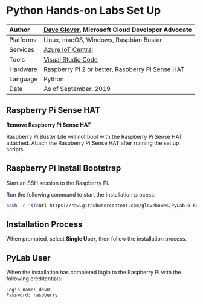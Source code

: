# Python Hands-on Labs Set Up

|Author|[Dave Glover](https://developer.microsoft.com/en-us/advocates/dave-glover?WT.mc_id=pycon-blog-dglover), Microsoft Cloud Developer Advocate |
|:----|:---|
|Platforms | Linux, macOS, Windows, Raspbian Buster|
|Services | [Azure IoT Central](https://docs.microsoft.com/en-us/azure/iot-central/?WT.mc_id=pycon-blog-dglover) |
|Tools| [Visual Studio Code](https://code.visualstudio.com?WT.mc_id=pycon-blog-dglover)|
|Hardware | Raspberry Pi 2 or better, Raspberry Pi [Sense HAT](https://www.raspberrypi.org/products/sense-hat/)
|Language| Python|
|Date|As of September, 2019|

## Raspberry Pi Sense HAT

**Remove Raspberry Pi Sense HAT**

Raspberry Pi Buster Lite will not boot with the Raspberry Pi Sense HAT attached. Attach the Raspberry Pi Sense HAT after running the set up scripts.


## Raspberry Pi Install Bootstrap

Start an SSH session to the Raspberry Pi.

Run the following command to start the installation process.

```bash
bash -c "$(curl https://raw.githubusercontent.com/gloveboxes/PyLab-0-Raspberry-Pi-Set-Up/master/setup.sh)"
```

## Installation Process

When prompted, select **Single User**, then follow the installation process.

## PyLab User

When the installation has completed login to the Raspberry Pi with the following creditentials:

    Login name: dev01
    Password: raspberry
